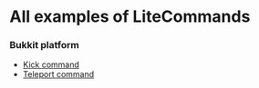 # All examples of LiteCommands

### Bukkit platform
- [Kick command](/documentation/litecommands/examples/kick.md)
- [Teleport command](/documentation/litecommands/examples/teleport.md)